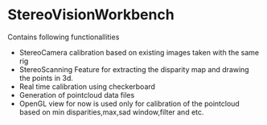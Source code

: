 # StereoVisionWorkbench


Contains following functionallities 

- StereoCamera calibration based on existing images taken with the same rig
- StereoScanning Feature for extracting the disparity map and drawing the points
  in 3d.
- Real time calibration using checkerboard
- Generation of pointcloud data files
- OpenGL view for now is used only for calibration of the pointcloud based on min disparities,max,sad window,filter and etc.
  

